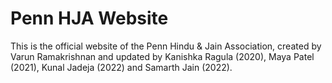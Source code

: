 # Penn HJA Website

This is the official website of the Penn Hindu & Jain Association, created by Varun Ramakrishnan and updated by Kanishka Ragula (2020), Maya Patel (2021), Kunal Jadeja (2022) and Samarth Jain (2022).
